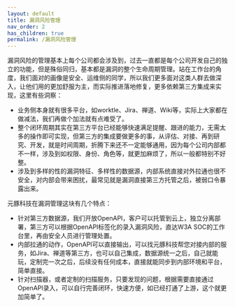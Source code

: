 ```yaml
---
layout: default
title: 漏洞风险管理
nav_order: 2
has_children: true
permalink: /漏洞风险管理
---
```


漏洞风险的管理基本上每个公司都会涉及到，过去一直都是每个公司开发自己的独立的功能，但是殊俗同归，基本都是漏洞的整个生命周期管理。站在工作台的角度，我们面对的画像是安全、运维侧的同学，所以我们更多面对这类人群去做深入，让他们用的更加舒服为主，而实际推进落地修复，更多依赖第三方集成来实现，这里有些洞察：

- 业务侧本身就有很多平台，如worktle、Jira、禅道、Wiki等，实际上大家都在做减法，我们再做个加法就有点难受了。
- 整个闭环周期其实在第三方平台已经能够快速满足提醒、跟进的能力，无需太多的操作即可实现，但第三方的集成要做更多的事，从评估、对接、再到研究、开发，就是时间周期，折腾下来还不一定能够通用，因为每个公司内部都不一样，涉及到如权限、身份、角色等，就更加麻烦了，所以一般都特别不好整。
- 涉及到多样的性的漏洞特征、多样性的数据源，内部系统直接对外拉通也很不安全，对内部会带来困扰，最常见就是漏洞直接第三方托管之后，被弱口令暴露出来。

元豚科技在漏洞管理这块有几个特点：

- 针对第三方数据源，我们开放OpenAPI，客户可以托管到云上，独立分离部署，第三方可以根据OpenAPI标签化的录入漏洞风险，直达W3A SOC的工作台里，再由安全人员进行管理处置。
- 内部拉通的动作，OpenAPI可以直接输出，可以找元豚科技帮您对接内部的服务，如Jira、禅道等第三方，也可以自己集成，数据源统一之后，自己就能玩，定制完一次之后，后续没有任何成本，直接就能同步到内部环境和平台，简单直接。
- 针对扫描器，或者定制的扫描服务，只要发现的问题，根据需要直接通过OpenAPI录入，可以自行完善闭环，快速方便，如已经打通了上游，这个就更加简单了。

<!-- ![Home](/assets/140/home.png)

而在最后的实现形式上，它们是以代码库和文档的形式存在的。ArchGuard 是基于代码的静态分析工具，未来也将基于设计提供这方面的功能。
 -->